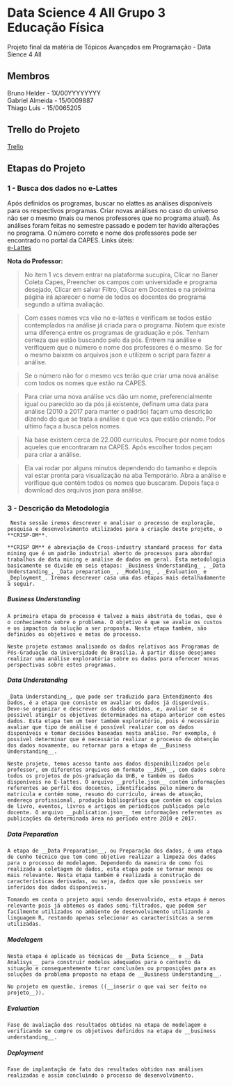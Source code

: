   # Data Science 4 All Grupo 3 Educação Física

  Projeto final da matéria de Tópicos Avançados em Programação - Data Sience 4 All

  ## Membros

  Bruno Helder - 1X/00YYYYYYYY  
  Gabriel Almeida - 15/0009887  
  Thiago Luis - 15/0065205  

  ## Trello do Projeto

  [Trello](https://trello.com/b/GaaLi38O/datascience-grupo-3-educa%C3%A7%C3%A3o-f%C3%ADsica)  


  ## Etapas do Projeto

  ### 1 - Busca dos dados no e-Lattes  

  Após definidos os programas, buscar no elattes as análises disponíveis para os respectivos programas. Criar novas análises no caso do universo não ser o mesmo (mais ou menos professores que no programa atual). As análises foram feitas no semestre passado e podem ter havido alterações no programa. O número correto e nome dos professores pode ser encontrado no portal da CAPES.
  Links úteis:  
  [e-Lattes](http://unb.elattes.com.br "e-lattes")


  **Nota do Professor:**

   >No item 1 vcs devem entrar na plataforma sucupira, Clicar no Baner Coleta Capes, Preencher os campos com universidade e programa desejado, Clicar em salvar Filtro, Clicar em Docentes e na próxima página irá aparecer o nome de todos os docentes do programa segundo a ultima avaliação.

   >Com esses nomes vcs vão no e-lattes e verificam se todos estão contemplados na análise já criada para o programa. Notem que existe uma diferença entre os programas de graduação e pós. Tenham certeza que estão buscando pelo da pós. Entrem na análise e verifiquem que o número e nome dos professores é o mesmo. Se for o mesmo baixem os arquivos json e utilizem o script para fazer a análise.

   >Se o número não for o mesmo vcs terão que criar uma nova análise com todos os nomes que estão na CAPES.

   >Para criar uma nova análise vcs dão um nome, preferencialmente igual ou parecido ao da pós já existente, definam uma data para análise (2010 a 2017 para manter o padrão) façam uma descrição dizendo do que se trata a análise e que vcs que estão criando. Por ultimo faça a busca pelos nomes.

   >Na base existem cerca de 22.000 currículos. Procure por nome todos aqueles que encontraram na CAPES. Após escolher todos peçam para criar a análise.

   >Ela vai rodar por alguns minutos dependendo do tamanho e depois vai estar pronta para visualização na aba Temporário. Abra a análise e verifique que contém todos os nomes que buscaram. Depois faça o download dos arquivos json para análise.

### 3 - Descrição da Metodologia
   
	 Nesta sessão iremos descrever e analisar o processo de exploração, pesquisa e desenvolvimento utilizados para a criação deste projeto, o **CRISP-DM**.

    **CRISP DM** é abreviação de Cross-industry standard process for data mining que é um padrão industrial aberto de processos para abordar trabalhos de data mining e análise de dados em geral. Esta metodologia basicamente se divide em seis etapas: _Business Understanding_ , _Data Understanding_, _Data preparation_ , _Modeling_ , _Evaluation_ e _Deployment_. Iremos descrever casa uma das etapas mais detalhadamente à seguir.

##### Business Understanding
	
	A primeira etapa do processo é talvez a mais abstrata de todas, que é o conhecimento sobre o problema. O objetivo é que se avalie os custos e os impactos da solução a ser proposta. Nesta etapa também, são definidos os objetivos e metas do processo.

	Neste projeto estamos analisando os dados relativos aos Programas de Pós-Graduação da Universidade de Brasília. À partir disso desejamos realizar uma análise exploratória sobre os dados para oferecer novas perspectivas sobre estes programas. 

##### Data Understanding
	
	_Data Understanding_, que pode ser traduzido para Entendimento dos Dados, é a etapa que consiste em avaliar os dados já disponíveis. Deve-se organizar e descrever os dados obtidos, e, avaliar se é possível atingir os objetivos determinados na etapa anterior com estes dados. Esta etapa tem um teor também exploratório, pois é necessário avaliar que tipo de análise é possível realizar com os dados disponíveis e tomar decisões baseadas nesta análise. Por exemplo, é possível determinar que é necessário realizar o processo de obtenção dos dados novamente, ou retornar para a etapa de __Business Understanding__.

	Neste projeto, temos acesso tanto aos dados disponibilizados pelo professor, em diferentes arquivos em formato __JSON__, com dados sobre todos os projetos de pós-graduação da UnB, e também os dados disponíveis no E-lattes. O arquivo __profile.json__ contém informações referentes ao perfil dos docentes, identificados pelo número de matrícula e contém nome, resumo do currículo, áreas de atuação, endereço profissional, produção bibliográfica que contém os capítulos de livro, eventos, livros e artigos em periódicos publicados pelo docente. O arquivo __publication.json__ tem informações referentes as publicações da determinada área no período entre 2010 e 2017.


##### Data Preparation
	
	A etapa de __Data Preparation__, ou Preparação dos dados, é uma etapa de cunho técnico que tem como objetivo realizar a limpeza dos dados para o processo de modelagem. Dependendo da maneira de como foi realizada a coletagem de dados, esta etapa pode se tornar menos ou mais relevante. Nesta etapa também é realizada a construção de características derivadas, ou seja, dados que são possíveis ser inferidos dos dados disponíveis.

	Tomando em conta o projeto aqui sendo desenvolvido, esta etapa é menos relevante pois já obtemos os dados semi-filtrados, que podem ser facilmente utilizados no ambiente de desenvolvimento utilizando a linguagem R, restando apenas selecionar as caracterísitcas a serem utilizadas.

##### Modelagem
	
	Nesta etapa é aplicado as técnicas de __Data Science__ e __Data Analisys__ para construir modelos adequados para o contexto da situação e consequentemente tirar conclusões ou proposições para as soluções do problema proposto na etapa de __Business Understanding__.
	
	No projeto em questão, iremos ((__inserir o que vai ser feito no projeto__)).

##### Evaluation
	Fase de avaliação dos resultados obtidos na etapa de modelagem e verificando se cumpre os objetivos definidos na etapa de __business understanding__.

##### __Deployment__
	
	Fase de implantação de fato dos resultados obtidos nas análises realizadas e assim concluindo o processo de desenvolvimento.
